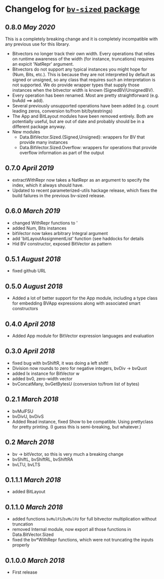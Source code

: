 # Changelog for [`bv-sized` package](http://hackage.haskell.org/package/bv-sized)

## 0.8.0 *May 2020*

This is a completely breaking change and it is completely incompatible
with any previous use for this library.

  * Bitvectors no longer track their own width. Every operations that
    relies on runtime awareness of the width (for instance,
    truncations) requires an expicit 'NatRepr' argument.
  * Bitvectors do not support any typical instances you might hope for
    (Num, Bits, etc.). This is because they are not interpreted by
    default as signed or unsigned, so any class that requires such an
    interpretation is not supported. We do provide wrapper types that
    supply those instances when the bitvector width is known
    (SignedBV/UnsignedBV).
  * Every operation has been renamed. Most are pretty straightforward
    (e.g. bvAdd ==> add).
  * Several previously unsupported operations have been added
    (e.g. count leading zeros, conversion to/from bit/bytestrings)
  * The App and BitLayout modules have been removed entirely. Both are
    potentially useful, but are out of date and probably should be in
    a different package anyway.
  * New modules
	  * Data.BitVector.Sized.{Signed,Unsigned}: wrappers for BV that
		provide many instances
	  * Data.BitVector.Sized.Overflow: wrappers for operations that
        provide overflow information as part of the output

## 0.7.0 *April 2019*
  * extractWithRepr now takes a NatRepr as an argument to specify the
    index, which it always should have.
  * Updated to recent parameterized-utils hackage release, which fixes
    the build failures in the previous bv-sized release.

## 0.6.0 *March 2019*
  * changed WithRepr functions to '
  * added Num, Bits instances
  * bitVector now takes arbitrary Integral argument
  * add 'bitLayoutAssignmentList' function (see haddocks for details
  * Hid BV constructor, exposed BitVector as pattern

## 0.5.1 *August 2018*
  * fixed github URL

## 0.5.0 *August 2018*
  * Added a lot of better support for the App module, including a type
    class for embedding BVApp expressions along with associated smart
    constructors

## 0.4.0 *April 2018*
  * Added App module for BitVector expression languages and evaluation

## 0.3.0 *April 2018*
  * fixed bug with bvShiftR, it was doing a left shift!
  * Division now rounds to zero for negative integers, bvDiv -> bvQuot
  * added Ix instance for BitVector w
  * added bv0, zero-width vector
  * bvConcatMany, bvGetBytesU (conversion to/from list of bytes)

## 0.2.1 *March 2018*
  * bvMulFSU
  * bvDivU, bvDivS
  * Added Read instance, fixed Show to be compatible. Using
    prettyclass for pretty printing. (I guess this is semi-breaking,
    but whatever.)

## 0.2 *March 2018*
  * bv -> bitVector, so this is very much a breaking change
  * bvShiftL, bvShiftRL, bvShiftRA
  * bvLTU, bvLTS

## 0.1.1.1 *March 2018*
  * added BitLayout

## 0.1.1.0 *March 2018*
  * added functions `bvMulFS`/`bvMulFU` for full bitvector
    multiplication without truncation
  * removed Internal module, now export all those functions in Data.BitVector.Sized
  * fixed the bv*WithRepr functions, which were not truncating the
    inputs properly

## 0.1.0.0 *March 2018*
  * First release
